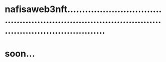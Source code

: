 # nafisaweb3nft.......................................................................................................................
# soon...
